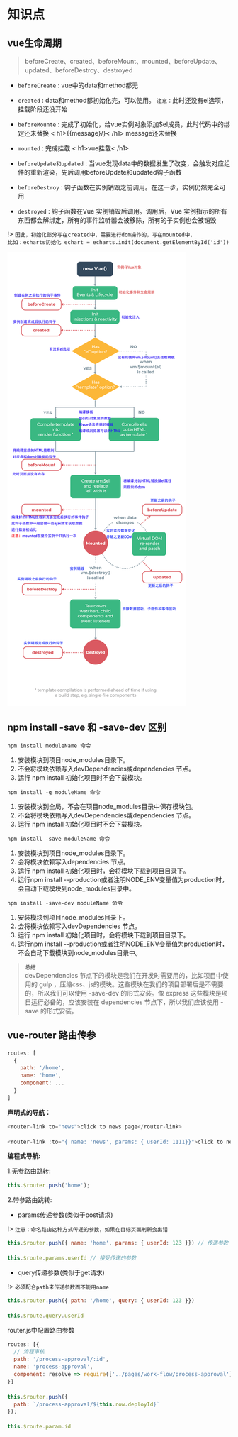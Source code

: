 # 知识点
## vue生命周期
> beforeCreate、created、beforeMount、mounted、beforeUpdate、updated、beforeDestroy、destroyed

- `beforeCreate` : vue中的data和method都无

- `created` : data和method都初始化完，可以使用。 `注意：`此时还没有el选项，挂载阶段还没开始

- `beforeMounte` : 完成了初始化，给vue实例对象添加$el成员，此时代码中的绑定还未替换
< h1>\{\{message\}/}< /h1>  message还未替换

- `mounted` : 完成挂载  < h1>vue挂载< /h1>


- `beforeUpdate和updated` : 当vue发现data中的数据发生了改变，会触发对应组件的重新渲染，先后调用beforeUpdate和updated钩子函数

- `beforeDestroy` : 钩子函数在实例销毁之前调用。在这一步，实例仍然完全可用

- `destroyed` : 钩子函数在Vue 实例销毁后调用。调用后，Vue 实例指示的所有东西都会解绑定，所有的事件监听器会被移除，所有的子实例也会被销毁


!> `因此，初始化部分写在created中，需要进行dom操作的，写在mounted中，`  
`比如：echarts初始化 echart = echarts.init(document.getElementById('id'))`

![](../_images/vue/vue_live.png)  

## npm install -save 和 -save-dev 区别
`npm install moduleName 命令`
1. 安装模块到项目node_modules目录下。
2. 不会将模块依赖写入devDependencies或dependencies 节点。
3. 运行 npm install 初始化项目时不会下载模块。

`npm install -g moduleName 命令`
1. 安装模块到全局，不会在项目node_modules目录中保存模块包。
2. 不会将模块依赖写入devDependencies或dependencies 节点。
3. 运行 npm install 初始化项目时不会下载模块。

`npm install -save moduleName 命令`
1. 安装模块到项目node_modules目录下。
2. 会将模块依赖写入dependencies 节点。
3. 运行 npm install 初始化项目时，会将模块下载到项目目录下。
4. 运行npm install --production或者注明NODE_ENV变量值为production时，会自动下载模块到node_modules目录中。

`npm install -save-dev moduleName 命令`
1. 安装模块到项目node_modules目录下。
2. 会将模块依赖写入devDependencies 节点。
3. 运行 npm install 初始化项目时，会将模块下载到项目目录下。
4. 运行npm install --production或者注明NODE_ENV变量值为production时，不会自动下载模块到node_modules目录中。

> __`总结`__  
devDependencies 节点下的模块是我们在开发时需要用的，比如项目中使用的 gulp ，压缩css、js的模块。这些模块在我们的项目部署后是不需要的，所以我们可以使用 -save-dev 的形式安装。像 express 这些模块是项目运行必备的，应该安装在 dependencies 节点下，所以我们应该使用 -save 的形式安装。  

## vue-router 路由传参  

```js
routes: [
  {
    path: '/home',
    name: 'home',
    component: ...
  }
]
```

<strong>声明式的导航：</strong> 
```js
<router-link to="news">click to news page</router-link>

<router-link :to="{ name: 'news', params: { userId: 1111}}">click to news page</router-link>
```

<strong>编程式导航:</strong>

1.无参路由跳转:

```js
this.$router.push('home');
```  

2.带参路由跳转:

* params传递参数(类似于post请求)  

!> `注意：命名路由这种方式传递的参数，如果在目标页面刷新会出错`  

```js
this.$router.push({ name: 'home', params: { userId: 123 }}) // 传递参数

this.$route.params.userId // 接受传递的参数
```  

* query传递参数(类似于get请求)

!> `必须配合path来传递参数而不能用name`  

```js
this.$router.push({ path: '/home', query: { userId: 123 }})  

this.$route.query.userId
```  

router.js中配置路由参数

```js
routes: [{
  // 流程审核
  path: '/process-approval/:id',
  name: 'process-approval',
  component: resolve => require(['../pages/work-flow/process-approval'], resolve)
}]

this.$router.push({
  path: `/process-approval/${this.row.deployId}`
});

this.$route.param.id
```